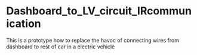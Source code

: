 # Dashboard_to_LV_circuit_IRcommunication
This is a prototype how to replace the havoc of connecting wires from dashboard to rest of car in a electric vehicle

